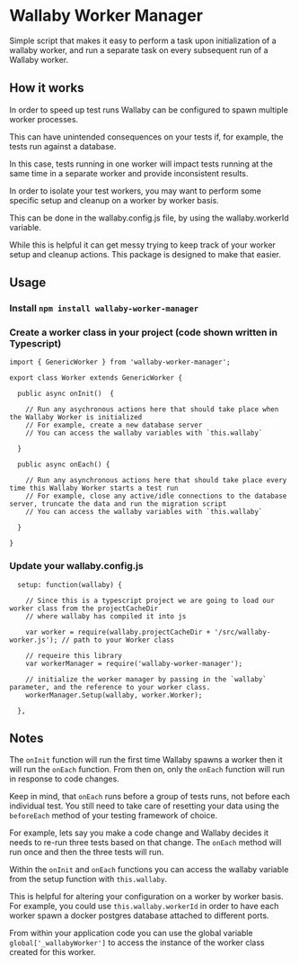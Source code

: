 # Wallaby Worker Manager

Simple script that makes it easy to perform a task upon initialization of a wallaby worker, and run a separate task on every subsequent run of a Wallaby worker.

## How it works

In order to speed up test runs Wallaby can be configured to spawn multiple worker processes.

This can have unintended consequences on your tests if, for example, the tests run against a database.

In this case, tests running in one worker will impact tests running at the same time in a separate worker and provide inconsistent results.

In order to isolate your test workers, you may want to perform some specific setup and cleanup on a worker by worker basis.

This can be done in the wallaby.config.js file, by using the wallaby.workerId variable.

While this is helpful it can get messy trying to keep track of your worker setup and cleanup actions. This package is designed to make that easier.

## Usage

### Install `npm install wallaby-worker-manager`

### Create a worker class in your project (code shown written in Typescript)

```
import { GenericWorker } from 'wallaby-worker-manager';

export class Worker extends GenericWorker {

  public async onInit()  {

    // Run any asychronous actions here that should take place when the Wallaby Worker is initialized
    // For example, create a new database server
    // You can access the wallaby variables with `this.wallaby`

  }

  public async onEach() {

    // Run any asynchronous actions here that should take place every time this Wallaby Worker starts a test run
    // For example, close any active/idle connections to the database server, truncate the data and run the migration script
    // You can access the wallaby variables with `this.wallaby`

  }

}
```

### Update your wallaby.config.js

```
  setup: function(wallaby) {

    // Since this is a typescript project we are going to load our worker class from the projectCacheDir
    // where wallaby has compiled it into js

    var worker = require(wallaby.projectCacheDir + '/src/wallaby-worker.js'); // path to your Worker class

    // requeire this library
    var workerManager = require('wallaby-worker-manager');
    
    // initialize the worker manager by passing in the `wallaby` parameter, and the reference to your worker class.
    workerManager.Setup(wallaby, worker.Worker);

  },
```

## Notes

The `onInit` function will run the first time Wallaby spawns a worker then it will run the `onEach` function. From then on, only the `onEach` function will run in response to code changes.

Keep in mind, that `onEach` runs before a group of tests runs, not before each individual test. You still need to take care of resetting your data using the
`beforeEach` method of your testing framework of choice. 

For example, lets say you make a code change and Wallaby decides it needs to re-run three tests based on that change. The `onEach` method will run once and then the three tests will run.

Within the `onInit` and `onEach` functions you can access the wallaby variable from the setup function with `this.wallaby`. 

This is helpful for altering your configuration on a worker by worker basis. For example, you could use `this.wallaby.workerId` in order to have each worker spawn a docker postgres database attached to different ports.

From within your application code you can use the global variable `global['_wallabyWorker']` to access the instance of the worker class created for this worker.